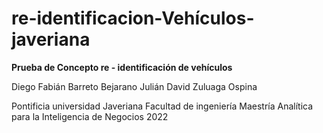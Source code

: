 # re-identificacion-Vehículos-javeriana

**Prueba de Concepto re - identificación de vehículos**


 
Diego Fabián Barreto Bejarano
Julián David Zuluaga Ospina
 

Pontificia universidad Javeriana
Facultad de ingeniería 
Maestría Analítica para la Inteligencia de Negocios
2022 


